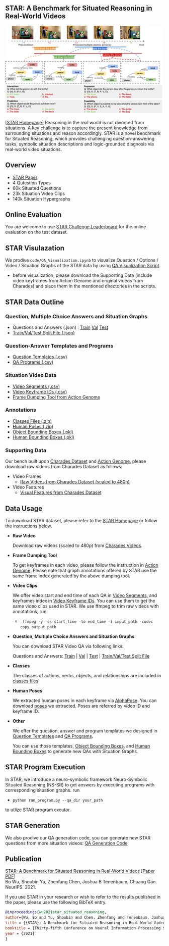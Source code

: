 
## STAR: A Benchmark for Situated Reasoning in Real-World Videos

<div align="center">
<img src="img/NeurIPS2021_star_teaser.png" width="600" >
</div>

[[STAR Homepage](http://star.csail.mit.edu)]
Reasoning in the real world is not divorced from situations. A key challenge is to capture the present knowledge from surrounding situations and reason accordingly. STAR is a novel benchmark for Situated Reasoning, which provides challenging question-answering tasks, symbolic situation descriptions and logic-grounded diagnosis via real-world video situations.

## Overview
* [STAR Paper](https://openreview.net/pdf?id=EfgNF5-ZAjM)
* 4 Qutestion Types
* 60k Situated Questions
* 23k Situation Video Clips
* 140k Situation Hypergraphs

## Online Evaluation

You are welcome to use [STAR Challenge Leaderboard](https://eval.ai/web/challenges/challenge-page/1325/overview) for the online evaluation on the test dataset.

## STAR Visulazation

We prodive `code/QA_Visualization.ipynb` to visualize Question / Options / Video / Situation Graphs of the STAR data by using [QA Visualization Script](https://github.com/csbobby/STAR_Benchmark).
 * before visualization, please download the Supporting Data (include video keyframes from Action Genome and original videos from Charades) and place them in the mentioned directories in the scripts.

## STAR Data Outline

### Question, Multiple Choice Answers and Situation Graphs  
 * Questions and Answers (.json) : [Train](https://star-benchmark.s3.us-east.cloud-object-storage.appdomain.cloud/Question_Answer_SituationGraph/STAR_train.json) [Val](https://star-benchmark.s3.us-east.cloud-object-storage.appdomain.cloud/Question_Answer_SituationGraph/STAR_val.json) [Test](https://star-benchmark.s3.us-east.cloud-object-storage.appdomain.cloud/Question_Answer_SituationGraph/STAR_test.json)
 * [Train/Val/Test Split File (.json)](https://star-benchmark.s3.us-east.cloud-object-storage.appdomain.cloud/Question_Answer_SituationGraph/split_file.json)

### Question-Answer Templates and Programs  
 * [Question Templates (.csv)](https://star-benchmark.s3.us-east.cloud-object-storage.appdomain.cloud/Templates_Programs/QA_templates.csv)
 * [QA Programs (.csv)](https://star-benchmark.s3.us-east.cloud-object-storage.appdomain.cloud/Templates_Programs/QA_programs.csv)

### Situation Video Data  
 * [Video Segments (.csv)](https://star-benchmark.s3.us-east.cloud-object-storage.appdomain.cloud/Situation_Video_Data/Video_Segments.csv)
 * [Video Keyframe IDs (.csv)](https://star-benchmark.s3.us-east.cloud-object-storage.appdomain.cloud/Situation_Video_Data/Video_Keyframe_IDs.csv)
 * [Frame Dumping Tool from Action Genome](https://github.com/JingweiJ/ActionGenome)

### Annotations  
 * [Classes Files (.zip)](https://star-benchmark.s3.us-east.cloud-object-storage.appdomain.cloud/Annotations/classes.zip) 
 * [Human Poses (.zip)](https://star-benchmark.s3.us-east.cloud-object-storage.appdomain.cloud/Annotations/pose.zip)
 * [Object Bounding Boxes (.pkl)](https://star-benchmark.s3.us-east.cloud-object-storage.appdomain.cloud/Annotations/object_bbox_and_relationship.pkl)
 * [Human Bounding Boxes (.pkl)](https://star-benchmark.s3.us-east.cloud-object-storage.appdomain.cloud/Annotations/person_bbox.pkl)

### Supporting Data  
Our bench built upon [Charades Dataset](https://prior.allenai.org/projects/charades) and [Action Genome](https://www.actiongenome.org), please download raw videos from Charades Dataset as follows:
* Video Frames
  * [Raw Videos from Charades Dataset (scaled to 480p)](https://prior.allenai.org/projects/charades)
* Video Features
  * [Visual Features from Charades Dataset](https://prior.allenai.org/projects/charades)

## Data Usage

To download STAR dataset, please refer to the [STAR Homepage](http://star.csail.mit.edu) or follow the instructions below.

* **Raw Video**

	Download raw videos (scaled to 480p) from [Charades Videos](https://prior.allenai.org/projects/charades). 

* **Frame Dumping Tool** 

	To get keyframes in each video, please follow the instruction in [Action Genome](https://github.com/JingweiJ/ActionGenome). Please note that graph annotations offered by STAR use the same frame index generated by the above dumping tool.

* **Video Clips**

	We offer video start and end time of each QA in [Video Segments](https://star-benchmark.s3.us-east.cloud-object-storage.appdomain.cloud/Situation_Video_Data/Video_Segments.csv), and keyframes index in [Video Keyframe IDs](https://star-benchmark.s3.us-east.cloud-object-storage.appdomain.cloud/Situation_Video_Data/Video_Keyframe_IDs.csv). You can use them to get the same video clips used in STAR. We use ffmpeg to trim raw videos with annotations, run:
	* ` ffmpeg -y -ss start_time -to end_time -i input_path -codec copy output_path`

* **Question, Multiple Choice Answers and Situation Graphs**
	
	You can download STAR Video QA via following links:

	Questions and Answers: [Train](https://star-benchmark.s3.us-east.cloud-object-storage.appdomain.cloud/Question_Answer_SituationGraph/STAR_train.json) | [Val](https://star-benchmark.s3.us-east.cloud-object-storage.appdomain.cloud/Question_Answer_SituationGraph/STAR_val.json) | [Test](https://star-benchmark.s3.us-east.cloud-object-storage.appdomain.cloud/Question_Answer_SituationGraph/STAR_test.json) | [Train/Val/Test Split File](https://star-benchmark.s3.us-east.cloud-object-storage.appdomain.cloud/Question_Answer_SituationGraph/split_file.json)

* **Classes**
	
	The classes of actions, verbs, objects, and relationships are included in [classes files](https://star-benchmark.s3.us-east.cloud-object-storage.appdomain.cloud/Annotations/classes.zip)

* **Human Poses**
	
	We extracted human poses in each keyframe via [AlphaPose](https://github.com/MVIG-SJTU/AlphaPose). You can download [poses](https://stardata.s3.amazonaws.com/Annotations/pose.zip) we extracted. Poses are referred by video ID and keyframe ID. 

* **Other**
	
	We offer the question, answer and program templates we designed in [Question Templates](https://star-benchmark.s3.us-east.cloud-object-storage.appdomain.cloud/Templates_Programs/QA_templates.csv) and [QA Programs](https://star-benchmark.s3.us-east.cloud-object-storage.appdomain.cloud/Templates_Programs/QA_programs.csv). 

	You can use those templates, [Object Bounding Boxes](https://star-benchmark.s3.us-east.cloud-object-storage.appdomain.cloud/Annotations/object_bbox_and_relationship.pkl), and [Human Bounding Boxes](https://star-benchmark.s3.us-east.cloud-object-storage.appdomain.cloud/Annotations/person_bbox.pkl) to generate new QAs with Situation Graphs.

## STAR Program Execution

In STAR, we introduce a neuro-symbolic framework Neuro-Symbolic Situated Reasoning (NS-SR) to get answers by executing programs with corresponding situation graphs.
run

 * `python run_program.py --qa_dir your_path`

to utlize STAR program excutor.


## STAR Generation

We also prodive our QA generation code, you can generate new STAR questions from more situation videos: [QA Generation Code](https://github.com/csbobby/STAR_Benchmark)


## Publication
[STAR: A Benchmark for Situated Reasoning in Real-World Videos](http://star.csail.mit.edu) [[Paper PDF](https://openreview.net/pdf?id=EfgNF5-ZAjM)]  
Bo Wu, Shoubin Yu, Zhenfang Chen, Joshua B Tenenbaum, Chuang Gan. NeurIPS. 2021.

If you use STAR in your research or wish to refer to the results published in the paper, please use the following BibTeX entry.
```BibTeX
@inproceedings{wu2021star_situated_reasoning,
author={Wu, Bo and Yu, Shoubin and Chen, Zhenfang and Tenenbaum, Joshua B and Gan, Chuang},
title = {{STAR}: A Benchmark for Situated Reasoning in Real-World Videos},
booktitle = {Thirty-fifth Conference on Neural Information Processing Systems (NeurIPS)},
year = {2021}
}
```



